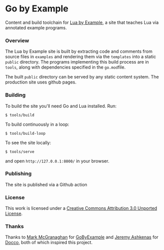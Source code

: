 # Go by Example

Content and build toolchain for [Lua by Example](https://luabyexample.techplexlabs.com/),
a site that teaches Lua via annotated example programs.

### Overview

The Lua by Example site is built by extracting code and
comments from source files in `examples` and rendering
them via the `templates` into a static `public`
directory. The programs implementing this build process
are in `tools`, along with dependencies specified in
the `go.mod`file.

The built `public` directory can be served by any
static content system. The production site uses github pages.

### Building

To build the site you'll need Go and Lua installed. Run:

```console
$ tools/build
```

To build continuously in a loop:

```console
$ tools/build-loop
```

To see the site locally:

```console
$ tools/serve
```

and open `http://127.0.0.1:8000/` in your browser.

### Publishing

The site is published via a Github action

### License

This work is licensed under a
[Creative Commons Attribution 3.0 Unported License](http://creativecommons.org/licenses/by/3.0/).

### Thanks


Thanks to [Mark McGranaghan](https://markmcgranaghan.com/) for 
[GoByExample](https://gobyexample.com/) and
[Jeremy Ashkenas](https://github.com/jashkenas)
for [Docco](http://jashkenas.github.com/docco/), both of which
inspired this project.
